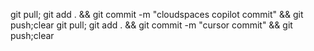 git pull; git add . && git commit -m "cloudspaces copilot commit" && git push;clear
git pull; git add . && git commit -m "cursor commit" && git push;clear



